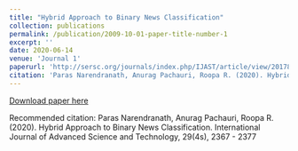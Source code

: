 ```yaml
---
title: "Hybrid Approach to Binary News Classification"
collection: publications
permalink: /publication/2009-10-01-paper-title-number-1
excerpt: ''
date: 2020-06-14
venue: 'Journal 1'
paperurl: 'http://sersc.org/journals/index.php/IJAST/article/view/20178'
citation: 'Paras Narendranath, Anurag Pachauri, Roopa R. (2020). Hybrid Approach to Binary News Classification. International Journal of Advanced Science and Technology, 29(4s), 2367 - 2377'
---
```


[Download paper here](http://sersc.org/journals/index.php/IJAST/article/view/20178/10263)

Recommended citation: Paras Narendranath, Anurag Pachauri, Roopa R. (2020). Hybrid Approach to Binary News Classification. International Journal of Advanced Science and Technology, 29(4s), 2367 - 2377